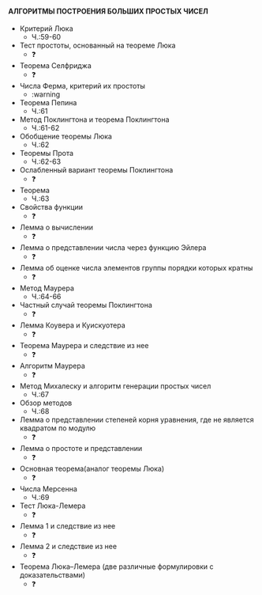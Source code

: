 #### АЛГОРИТМЫ ПОСТРОЕНИЯ БОЛЬШИХ ПРОСТЫХ ЧИСЕЛ

- Критерий Люка
	* Ч.:59-60
- Тест простоты, основанный на теореме Люка
	* :question:
- Теорема Селфриджа
	* :question:
- Числа Ферма, критерий их простоты
	* :warning
- Теорема Пепина
	* Ч.:61
- Метод  Поклингтона и теорема Поклингтона
	* Ч.:61-62
- Обобщение теоремы Люка
	* Ч.:62
- Теоремы Прота
	* Ч.:62-63
- Ослабленный вариант теоремы Поклингтона
	* :question:
- Теорема
	* Ч.:63
- Свойства функции 
	* :question: 
- Лемма о вычислении
	* :question:
- Лемма о представлении числа через функцию Эйлера
	* :question:
- Лемма об оценке числа элементов группы порядки которых кратны
	* :question:
- Метод Маурера
	* Ч.:64-66
- Частный случай теоремы Поклингтона
	* :question:
- Лемма Коувера и Куискуотера
	* :question:
- Теорема Маурера и следствие из нее
	* :question:
- Алгоритм Маурера
	* :question:
- Метод Михалеску и алгоритм генерации простых чисел
	* Ч.:67
- Обзор  методов
	* Ч.:68
- Лемма о представлении степеней корня уравнения, где не является квадратом по модулю
	* :question: 
- Лемма о простоте и представлении
	* :question:
- Основная теорема(аналог теоремы Люка)
	* :question:
- Числа Мерсенна
	* Ч.:69
- Тест Люка-Лемера
	* :question: 
- Лемма 1 и следствие из нее
	* :question: 
- Лемма 2 и следствие из нее
	* :question: 
- Теорема Люка–Лемера (две различные формулировки с доказательствами)
	* :question:
